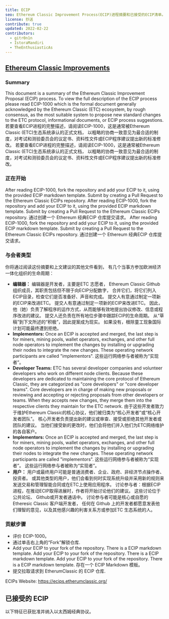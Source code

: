 ```yaml
---
title: ECIP
seo: Ethereum Classic Improvement Process(ECIP)进程摘要和已接受的ECIP清单。
license: 抄送
contribute: true
updated: 2022-02-22
contributors:
  - gitr0n1n
  - IstoraMandiri
  - TheEnthusiasticAs
---
```


## [Ethereum Classic Improvements](https://ecips.ethereumclassic.org/)

### Summary

This document is a summary of the Ethereum Classic Improvement Proposal (ECIP) process. To view the full description of the ECIP process please read ECIP-1000 which is the formal document generally acknowledged by the Ethereum Classic (ETC) ecosystem, by rough consensus, as the most suitable system to propose new standard changes to the ETC protocol, informational documents, or ECIP process suggestions. 若要查看ECIP进程的完整描述，请阅读ECIP-1000，这是通常被Ethereum Classic (ETC)生态系统承认的正式文档， 以粗略的协商一致意见为最合适的制度，对考试和测验委员会的议定书、资料性文件或ECIP程序建议提出新的标准修改。 若要查看ECIP进程的完整描述，请阅读ECIP-1000，这是通常被Ethereum Classic (ETC)生态系统承认的正式文档， 以粗略的协商一致意见为最合适的制度，对考试和测验委员会的议定书、资料性文件或ECIP程序建议提出新的标准修改。

### 正在开始

After reading ECIP-1000, fork the repository and add your ECIP to it, using the provided ECIP markdown template. Submit by creating a Pull Request to the Ethereum Classic ECIPs repository. After reading ECIP-1000, fork the repository and add your ECIP to it, using the provided ECIP markdown template. Submit by creating a Pull Request to the Ethereum Classic ECIPs repository. 通过创建一个 Ethereum 经典ECIP 仓库提交请求。 After reading ECIP-1000, fork the repository and add your ECIP to it, using the provided ECIP markdown template. Submit by creating a Pull Request to the Ethereum Classic ECIPs repository. 通过创建一个 Ethereum 经典ECIP 仓库提交请求。

### 与会者类型

你将通过阅读这份摘要和上文建议的其他文件看到， 有几个当事方参加欧洲经济一体化组织的生命周期：

- **编辑器：** 编辑器是开发者，主要是ETC 志愿者， Ethereum Classic Github 组织成员，其职责包括但不限于向ECIP分配数字， 合并它们，将它们列入ECIP目录，检查它们是否准备好、声音和完成。 提交人有意通过制定一项新的ECIP来改进ETC。 提交人有意通过制定一项新的ECIP来改进ETC。 因此，他（她）负责了解程序的运作方式，从而能够有效地提出协议修改、信息或程序改进的建议。 提交人还负责在所有地位步骤中跟踪ECIP的生命周期。 从“草稿”到下文所述的“积极”，因此提案成为现实。 如果没有，根除童工现象国际计划可能最终遭到拒绝。
- **Implementors:** Once an ECIP is accepted and merged, the last step is for miners, mining pools, wallet operators, exchanges, and other full node operators to implement the changes by installing or upgrading their nodes to integrate the new changes. These operating network participants are called "implementors". 这些运行网络参与者被称为“实现者”。
- **Developer Teams:** ETC has several developer companies and volunteer developers who work on different node clients. Because these developers are dedicated to maintaining the core protocol of Ethereum Classic, they are categorized as "core developers" or "core developer teams". Core developers are in charge of making new proposals or reviewing and accepting or rejecting proposals from other developers or teams. When they accepts new changes, they merge them into the respective clients they maintain for the ETC network. 由于这些开发者致力于维护Ethereum Classic的核心协议，他们被归类为“核心开发者”或“核心开发者团队”。 核心开发者负责提出新的建议或审查、接受或拒绝其他开发者或团队的建议。 当他们接受新的更改时，他们会将他们并入他们为ETC网络维护的各自客户。
- **Implementors:** Once an ECIP is accepted and merged, the last step is for miners, mining pools, wallet operators, exchanges, and other full node operators to implement the changes by installing or upgrading their nodes to integrate the new changes. These operating network participants are called "implementors". 这些运行网络参与者被称为“实现者”。 这些运行网络参与者被称为“实现者”。
- **用户：** 用户或最终用户可能是普通消费者、企业、政府、非经济节点操作者、投资者。 或其他类型的用户，他们会看到何时实现系统升级并采用新的规则来发送交易和管理智能合同或在ETC上使用应用程序。 讨论参与者：根据ECIP进程，在推动ECIP取得进展时，作者将开始讨论他们的建议。 这些讨论位于公共论坛、 Github或开发者通话中。 讨论参与者可能是核心或自愿的 Etheresic Classic 客户端开发者， 任何在 Github 上的开发者都愿意发表他们理智的意见，以及其他感兴趣的利害关系方或参加ETC 生态系统的人。

### 贡献步骤

- 评价 ECIP-1000。
- 通过单击右上角的“Fork”解锁仓库.
- Add your ECIP to your fork of the repository. There is a ECIP markdown template. Add your ECIP to your fork of the repository. There is a ECIP markdown template. Add your ECIP to your fork of the repository. There is a ECIP markdown template. 存在一个 ECIP Markdown 模板。
- 提交拉取请求到 EtherumClassic 的 ECIP 仓库.

ECIPs Website: https://ecips.etherumclassic.org/

## 已接受的 ECIP

以下特征已获批准并纳入以太西姆经典协议。

